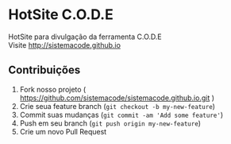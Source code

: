 HotSite C.O.D.E
=========

HotSite para divulgação da ferramenta C.O.D.E    
Visite http://sistemacode.github.io

## Contribuições

1. Fork nosso projeto ( https://github.com/sistemacode/sistemacode.github.io.git )
2. Crie seua feature branch (`git checkout -b my-new-feature`)
3. Commit suas mudanças (`git commit -am 'Add some feature'`)
4. Push em seu branch (`git push origin my-new-feature`)
5. Crie um novo Pull Request
